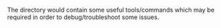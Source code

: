 The directory would contain some useful tools/commands which may be required in order to debug/troubleshoot some issues.


